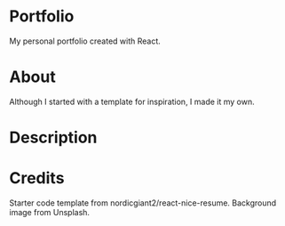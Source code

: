 # Portfolio  
My personal portfolio created with React.  

# About 
Although I started with a template for inspiration, I made it my own.

# Description

# Credits
Starter code template from nordicgiant2/react-nice-resume.
Background image from Unsplash.


